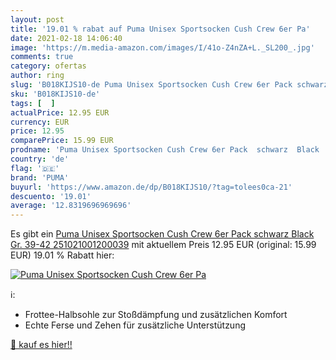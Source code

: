 ```yaml
---
layout: post
title: '19.01 % rabat auf Puma Unisex Sportsocken Cush Crew 6er Pa'
date: 2021-02-18 14:06:40
image: 'https://m.media-amazon.com/images/I/41o-Z4nZA+L._SL200_.jpg'
comments: true
category: ofertas
author: ring
slug: 'B018KIJS10-de Puma Unisex Sportsocken Cush Crew 6er Pack schwarz Black...'
sku: 'B018KIJS10-de'
tags: [  ]
actualPrice: 12.95 EUR
currency: EUR
price: 12.95
comparePrice: 15.99 EUR
prodname: 'Puma Unisex Sportsocken Cush Crew 6er Pack  schwarz  Black   Gr. 39-42  251021001200039'
country: 'de'
flag: '🇩🇪'
brand: 'PUMA'
buyurl: 'https://www.amazon.de/dp/B018KIJS10/?tag=tolees0ca-21'
descuento: '19.01'
average: '12.8319696969696'
---
```


Es gibt ein [Puma Unisex Sportsocken Cush Crew 6er Pack  schwarz  Black   Gr. 39-42  251021001200039](https://www.amazon.de/dp/B018KIJS10/?tag=tolees0ca-21) mit aktuellem Preis 12.95 EUR (original: 15.99 EUR) 19.01 % Rabatt hier:

[![Puma Unisex Sportsocken Cush Crew 6er Pa](https://m.media-amazon.com/images/I/41o-Z4nZA+L._SL200_.jpg)](https://www.amazon.de/dp/B018KIJS10/?tag=tolees0ca-21)

ℹ️:

- Frottee-Halbsohle zur Stoßdämpfung und zusätzlichen Komfort
- Echte Ferse und Zehen für zusätzliche Unterstützung

[🛒 kauf es hier!!](https://www.amazon.de/dp/B018KIJS10/?tag=tolees0ca-21)
